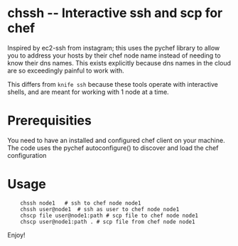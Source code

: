 # chssh -- Interactive ssh and scp for chef

Inspired by ec2-ssh from instagram; this uses the pychef library to allow you to address your hosts by their chef node name instead of needing to know their dns names. This exists explicitly because dns names in the cloud are so exceedingly painful to work with.

This differs from `knife ssh` because these tools operate with interactive shells, and are meant for working with 1 node at a time.

# Prerequisities

You need to have an installed and configured chef client on your machine. The code uses the pychef autoconfigure() to discover and load the chef configuration

# Usage

        chssh node1   # ssh to chef node node1
        chssh user@node1  # ssh as user to chef node node1
        chscp file user@node1:path # scp file to chef node node1
        chscp user@node1:path . # scp file from chef node node1

Enjoy!
